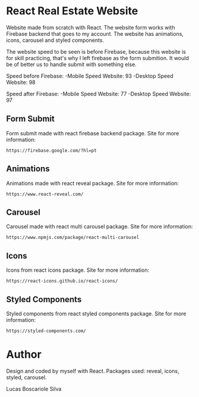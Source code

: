 # React Real Estate Website

Website made from scratch with React. The website form works with Firebase backend that goes to my account.
The website has animations, icons, carousel and styled components.

The website speed to be seen is before Firebase, because this website is for skill practicing, that's why I left firebase as the form submition. It would be of better us to handle submit with something else.

Speed before Firebase:
-Mobile Speed Website: 93
-Desktop Speed Website: 98

Speed after Firebase:
-Mobile Speed Website: 77
-Desktop Speed Website: 97

## Form Submit

Form submit made with react firebase backend package.
Site for more information:

```
https://firebase.google.com/?hl=pt
```

## Animations

Animations made with react reveal package.
Site for more information:

```
https://www.react-reveal.com/
```

## Carousel

Carousel made with react multi carousel package.
Site for more information:

```
https://www.npmjs.com/package/react-multi-carousel
```

## Icons

Icons from react icons package.
Site for more information:

```
https://react-icons.github.io/react-icons/
```

## Styled Components

Styled components from react styled components package.
Site for more information:

```
https://styled-components.com/
```

# Author

Design and coded by myself with React. Packages used: reveal, icons, styled, carousel.

Lucas Boscariole Silva
